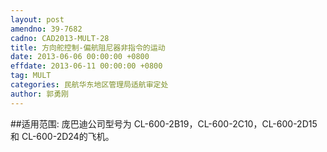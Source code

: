 ```yaml
---
layout: post
amendno: 39-7682
cadno: CAD2013-MULT-28
title: 方向舵控制-偏航阻尼器非指令的运动
date: 2013-06-06 00:00:00 +0800
effdate: 2013-06-11 00:00:00 +0800
tag: MULT
categories: 民航华东地区管理局适航审定处
author: 郭勇刚
---
```


##适用范围:
庞巴迪公司型号为 CL-600-2B19，CL-600-2C10，CL-600-2D15和 CL-600-2D24的飞机。

